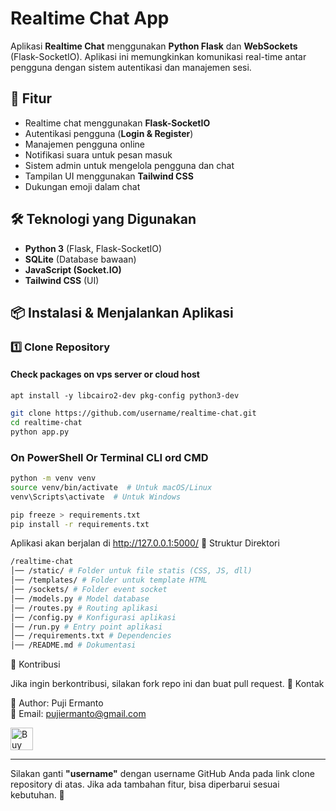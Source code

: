# Realtime Chat App

Aplikasi **Realtime Chat** menggunakan **Python Flask** dan **WebSockets** (Flask-SocketIO). Aplikasi ini memungkinkan komunikasi real-time antar pengguna dengan sistem autentikasi dan manajemen sesi.

## 🚀 Fitur

- Realtime chat menggunakan **Flask-SocketIO**
- Autentikasi pengguna (**Login & Register**)
- Manajemen pengguna online
- Notifikasi suara untuk pesan masuk
- Sistem admin untuk mengelola pengguna dan chat
- Tampilan UI menggunakan **Tailwind CSS**
- Dukungan emoji dalam chat

## 🛠️ Teknologi yang Digunakan

- **Python 3** (Flask, Flask-SocketIO)
- **SQLite** (Database bawaan)
- **JavaScript (Socket.IO)**
- **Tailwind CSS** (UI)

## 📦 Instalasi & Menjalankan Aplikasi

### 1️⃣ Clone Repository

#### Check packages on vps server or cloud host

```
apt install -y libcairo2-dev pkg-config python3-dev
```

```bash
git clone https://github.com/username/realtime-chat.git
cd realtime-chat
python app.py
```

### On PowerShell Or Terminal CLI ord CMD

```bash
python -m venv venv
source venv/bin/activate  # Untuk macOS/Linux
venv\Scripts\activate  # Untuk Windows

pip freeze > requirements.txt
pip install -r requirements.txt
```

Aplikasi akan berjalan di http://127.0.0.1:5000/
🔧 Struktur Direktori

```bash
/realtime-chat
│── /static/ # Folder untuk file statis (CSS, JS, dll)
│── /templates/ # Folder untuk template HTML
│── /sockets/ # Folder event socket
│── /models.py # Model database
│── /routes.py # Routing aplikasi
│── /config.py # Konfigurasi aplikasi
│── /run.py # Entry point aplikasi
│── /requirements.txt # Dependencies
│── /README.md # Dokumentasi
```

🤝 Kontribusi

Jika ingin berkontribusi, silakan fork repo ini dan buat pull request.
📧 Kontak

📌 Author: Puji Ermanto  
📩 Email: pujiermanto@gmail.com

<a href='https://ko-fi.com/J3J81AEG3V' target='_blank'><img height='36' style='border:0px;height:36px;' src='https://storage.ko-fi.com/cdn/kofi6.png?v=6' border='0' alt='Buy Me a Coffee at ko-fi.com' /></a>

---

Silakan ganti **"username"** dengan username GitHub Anda pada link clone repository di atas. Jika ada tambahan fitur, bisa diperbarui sesuai kebutuhan. 🚀

